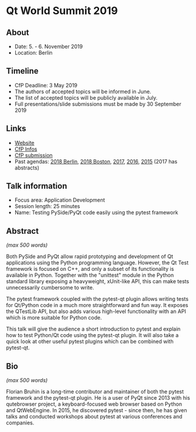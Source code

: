 # Qt World Summit 2019

## About

- Date: 5. - 6. November 2019
- Location: Berlin

## Timeline

- CfP Deadline: 3 May 2019
- The authors of accepted topics will be informed in June.
- The list of accepted topics will be publicly available in July.
- Full presentations/slide submissions must be made by 30 September 2019

## Links

- [Website](https://www.qt.io/qtws19/home)
- [CfP Infos](https://blog.qt.io/blog/2019/03/27/qt-world-summit-2019-call-presentations-open/)
- [CfP submission](https://www.surveymonkey.com/r/K7PMKC8)
- Past agendas: [2018 Berlin](https://www.qtworldsummit.com/2018/berlin/), [2018 Boston](https://www.qtworldsummit.com/2018/boston/), [2017](https://www.qtworldsummit.com/2017/agenda/), [2016](https://www.qtworldsummit.com/2016/agenda/), [2015](https://www.qtworldsummit.com/2015/agenda/) (2017 has abstracts)

## Talk information

- Focus area: Application Development
- Session length: 25 minutes
- Name: Testing PySide/PyQt code easily using the pytest framework

## Abstract

*(max 500 words)*

Both PySide and PyQt allow rapid prototyping and development of Qt applications
using the Python programming language. However, the Qt Test framework is focused
on C++, and only a subset of its functionality is available in Python.
Together with the "unittest" module in the Python standard library exposing a
heavyweight, xUnit-like API, this can make tests unnecessarily cumbersome to
write.

The pytest framework coupled with the pytest-qt plugin allows writing tests for
Qt/Python code in a much more straightforward and fun way. It exposes the
QTestLib API, but also adds various high-level functionality with an API which
is more suitable for Python code.

This talk will give the audience a short introduction to pytest and explain how
to test Python/Qt code using the pytest-qt plugin. It will also take a quick
look at other useful pytest plugins which can be combined with pytest-qt.

## Bio

*(max 500 words)*

Florian Bruhin is a long-time contributor and maintainer of both the pytest
framework and the pytest-qt plugin. He is a user of PyQt since 2013 with his
qutebrowser project, a keyboard-focused web browser based on Python and
QtWebEngine. In 2015, he discovered pytest - since then, he has given talks and
conducted workshops about pytest at various conferences and companies.
